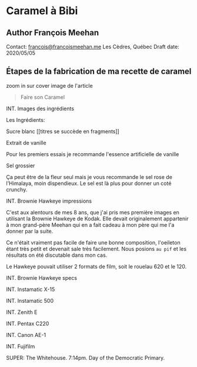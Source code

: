 # Caramel à Bibi

## Author François Meehan 
Contact:
  francois@francoismeehan.me 
  Les Cèdres, Québec 
Draft date: 2020/05/05
  
## Étapes de la fabrication de ma recette de caramel

zoom in sur cover image de l'article

> Faire son Caramel


INT. Images des ingrédients

Les Ingrédients: 

Sucre blanc
[[titres se succède en fragments]]

Extrait de vanille

Pour les premiers essais je recommande l'essence artificielle de vanille 

Sel grossier

Ça peut être de la fleur seul mais je vous recommande le sel rose de l'Himalaya, moin dispendieux. Le sel est là plus pour donner un coté crunchy.

INT. Brownie Hawkeye impressions

C'est aux alentours de mes 8 ans, que j'ai pris mes première images en utilisant la Brownie Hawkeye de Kodak. Elle devait originalement appartenir à mon grand-père Meehan qui en a fait cadeau à mon père qui me l'a donner par la suite.

Ce n'était vraiment pas facile de faire une bonne composition, l'oeileton étant très petit et devenait sale très facilement. Nous posions `au pif` et les résultats on été discutable dans mon cas.

Le Hawkeye pouvait utiliser 2 formats de film, soit le rouelau 620 et le 120.

INT. Brownie Hawkeye specs

INT. Instamatic X-15

INT. Instamatic 500

INT. Zenith E

INT. Pentax C220

INT. Canon AE-1

INT. Fujifilm
















  
SUPER: The Whitehouse. 7:14pm. Day of the Democratic Primary.